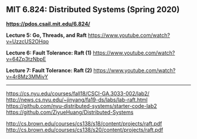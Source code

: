## MIT 6.824: Distributed Systems (Spring 2020)
**https://pdos.csail.mit.edu/6.824/**

**Lecture 5: Go, Threads, and Raft**
https://www.youtube.com/watch?v=UzzcUS2OHqo

**Lecture 6: Fault Tolerance: Raft (1)**
https://www.youtube.com/watch?v=64Zp3tzNbpE

**Lecture 7: Fault Tolerance: Raft (2)**
https://www.youtube.com/watch?v=4r8Mz3MMivY


---

https://cs.nyu.edu/courses/fall18/CSCI-GA.3033-002/lab2/
http://news.cs.nyu.edu/~jinyang/fa19-ds/labs/lab-raft.html
https://github.com/nyu-distributed-systems/starter-code-lab2
https://github.com/ZiyueHuang/Distributed-Systems

http://cs.brown.edu/courses/cs138/s18/content/projects/raft.pdf
http://cs.brown.edu/courses/cs138/s20/content/projects/raft.pdf
